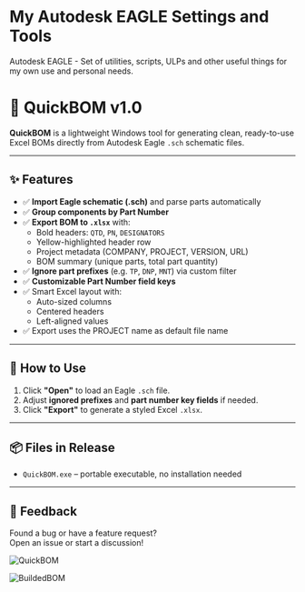 # My Autodesk EAGLE Settings and Tools

Autodesk EAGLE - Set of utilities, scripts, ULPs and other useful things for my own use and personal needs.


# 🚀 QuickBOM v1.0

**QuickBOM** is a lightweight Windows tool for generating clean, ready-to-use Excel BOMs directly from Autodesk Eagle `.sch` schematic files.

---

## ✨ Features

- ✅ **Import Eagle schematic (.sch)** and parse parts automatically  
- ✅ **Group components by Part Number**
- ✅ **Export BOM to `.xlsx`** with:
  - Bold headers: `QTD`, `PN`, `DESIGNATORS`
  - Yellow-highlighted header row
  - Project metadata (COMPANY, PROJECT, VERSION, URL)
  - BOM summary (unique parts, total part quantity)
- ✅ **Ignore part prefixes** (e.g. `TP`, `DNP`, `MNT`) via custom filter
- ✅ **Customizable Part Number field keys**
- ✅ Smart Excel layout with:
  - Auto-sized columns
  - Centered headers
  - Left-aligned values
- ✅ Export uses the PROJECT name as default file name

---

## 📂 How to Use

1. Click **"Open"** to load an Eagle `.sch` file.  
2. Adjust **ignored prefixes** and **part number key fields** if needed.  
3. Click **"Export"** to generate a styled Excel `.xlsx`.

---

## 📦 Files in Release

- `QuickBOM.exe` – portable executable, no installation needed

---

## 📢 Feedback

Found a bug or have a feature request?  
Open an issue or start a discussion!

![QuickBOM](https://github.com/user-attachments/assets/c047afc6-c62c-455b-8ddb-dcd1337f6ffb)

![BuildedBOM](https://github.com/user-attachments/assets/d8a669ba-2ad5-4f52-814d-c83b561ced25)

